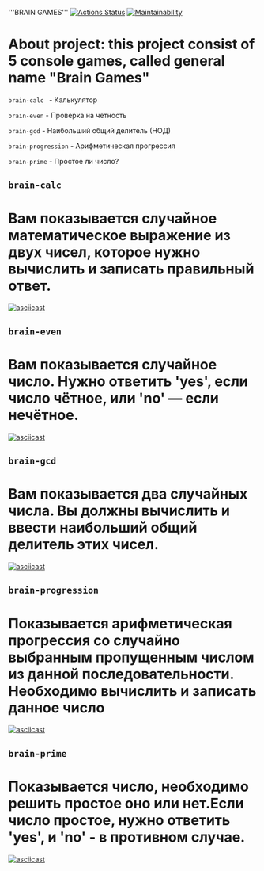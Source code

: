 '''BRAIN GAMES'''
[![Actions Status](https://github.com/korifei071987/python-project-49/actions/workflows/hexlet-check.yml/badge.svg)](https://github.com/korifei071987/python-project-49/actions)
[![Maintainability](https://api.codeclimate.com/v1/badges/7afff18369a981ffb91b/maintainability)](https://codeclimate.com/github/korifei071987/python-project-49/maintainability)

# About project: this project consist of 5 console games, called general name "Brain Games"

```brain-calc ``` - Калькулятор

```brain-even``` - Проверка на чётность

```brain-gcd``` - Наибольший общий делитель (НОД)

```brain-progression``` - Арифметическая прогрессия

```brain-prime``` - Простое ли число?


## ```brain-calc ```
# Вам показывается случайное математическое выражение из двух чисел, которое нужно вычислить и записать правильный ответ.
[![asciicast](https://asciinema.org/a/NxcgqVRsTdckoiX8WGpct3ZWZ.svg)](https://asciinema.org/a/NxcgqVRsTdckoiX8WGpct3ZWZ)


## ```brain-even```
# Вам показывается случайное число. Нужно ответить 'yes', если число чётное, или 'no' — если нечётное.
[![asciicast](https://asciinema.org/a/hspmgDWgkJctexdWSB8wMnFqq.svg)](https://asciinema.org/a/hspmgDWgkJctexdWSB8wMnFqq)

## ```brain-gcd```
# Вам показывается два случайных числа. Вы должны вычислить и ввести наибольший общий делитель этих чисел.
[![asciicast](https://asciinema.org/a/FssLffoqB7Scc6G04K7jccje0.svg)](https://asciinema.org/a/FssLffoqB7Scc6G04K7jccje0)

## ```brain-progression```
# Показывается арифметическая прогрессия со случайно выбранным пропущенным числом из данной последовательности. Необходимо вычислить и записать данное число
[![asciicast](https://asciinema.org/a/LuI0W4vyrZjLGcTga2eSXgARh.svg)](https://asciinema.org/a/LuI0W4vyrZjLGcTga2eSXgARh)

## ```brain-prime```
# Показывается число, необходимо решить простое оно или нет.Если число простое, нужно ответить 'yes', и 'no' - в противном случае.
[![asciicast](https://asciinema.org/a/LuI0W4vyrZjLGcTga2eSXgARh.svg)](https://asciinema.org/a/LuI0W4vyrZjLGcTga2eSXgARh)